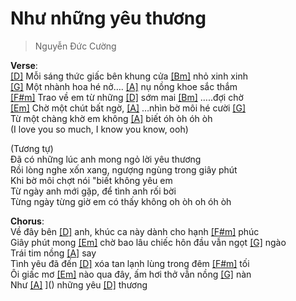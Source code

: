 # Như những yêu thương
> Nguyễn Đức Cường

**Verse**:   
[[D]]() Mỗi sáng thức giấc bên khung cửa [[Bm]]() nhỏ xinh xinh   
[[G]]() Một nhành hoa hé nở…. [[A]]() nụ nồng khoe sắc thắm   
[[F#m]]() Trao về em từ những [[D]]() sớm mai [[Bm]]() …..đợi chờ   
[[Em]]() Chờ một chút bất ngờ, [[A]]() …nhìn bờ môi hé cười [[G]]()  
Từ một chàng khờ em không [[A]]() biết óh òh óh òh   
(I love you so much, I know you know, ooh)   
   
(Tương tự)   
Đã có những lúc anh mong ngỏ lời yêu thương   
Rồi lòng nghe xốn xang, ngượng ngùng trong giây phút   
Khi bờ môi chợt nói "biết không yêu em   
Từ ngày anh mới gặp, để tình anh rối bời   
Từng ngày từng giờ em có thấy không oh òh oh óh òh   
   
**Chorus**:   
Về đây bên [[D]]() anh, khúc ca này dành cho hạnh [[F#m]]() phúc   
Giây phút mong [[Em]]() chờ bao lâu chiếc hôn đầu vẫn ngọt [[G]]() ngào   
Trái tim nồng [[A]]() say   
Tình yêu đã đến [[D]]() xóa tan lạnh lùng trong đêm [[F#m]]() tối   
Ôi giấc mơ [[Em]]() nào qua đây, ấm hơi thở vẫn nồng [[G]]() nàn   
Như [[A]]() ]() những yêu [[D]]() thương   
